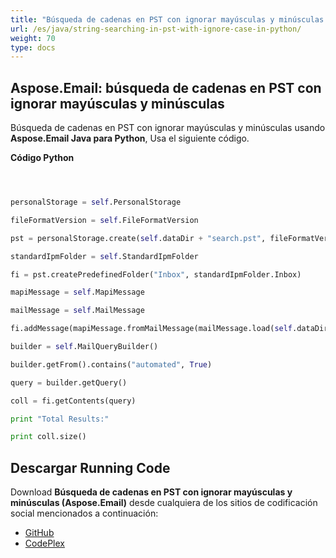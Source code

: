 ```yaml
---
title: "Búsqueda de cadenas en PST con ignorar mayúsculas y minúsculas en Python"
url: /es/java/string-searching-in-pst-with-ignore-case-in-python/
weight: 70
type: docs
---
```


## **Aspose.Email: búsqueda de cadenas en PST con ignorar mayúsculas y minúsculas**
Búsqueda de cadenas en PST con ignorar mayúsculas y minúsculas usando **Aspose.Email Java para Python**, Usa el siguiente código.

**Código Python**

```python



personalStorage = self.PersonalStorage

fileFormatVersion = self.FileFormatVersion

pst = personalStorage.create(self.dataDir + "search.pst", fileFormatVersion.Unicode)

standardIpmFolder = self.StandardIpmFolder

fi = pst.createPredefinedFolder("Inbox", standardIpmFolder.Inbox)

mapiMessage = self.MapiMessage

mailMessage = self.MailMessage

fi.addMessage(mapiMessage.fromMailMessage(mailMessage.load(self.dataDir + "search.pst")))

builder = self.MailQueryBuilder()

builder.getFrom().contains("automated", True)

query = builder.getQuery()

coll = fi.getContents(query)

print "Total Results:"

print coll.size()

```
## **Descargar Running Code**
Download **Búsqueda de cadenas en PST con ignorar mayúsculas y minúsculas (Aspose.Email)** desde cualquiera de los sitios de codificación social mencionados a continuación:

- [GitHub](https://github.com/aspose-email/Aspose.Email-for-Java/releases/tag/Aspose.Email_Java_for_Python-v1.0)
- [CodePlex](http://asposeemailjavapython.codeplex.com/releases/)
